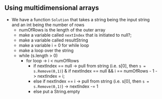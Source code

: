 ## Using multidimensional arrays
* We have a function `Solution` that takes a string being the input string and an int being the number of rows
    * numOfRows is the length of the outer array
    * make a variable called `nextIndex` that is initiated to null?;
    * make a variable called resultString
    * make a variable i = 0 for while loop
    * make a loop over the string
    * while (s.length > 0)
        * for loop -> i < numOfRows
            * if nextIndex == null -> pull from string (i.e. s[0], then `s = s.Remove(0,1)`) & if nextIndex == null && i == numOfRows - 1 -> nextIndex = i;
            * else if nextIndex == i -> pull from string (i.e. s[0], then `s = s.Remove(0,1)`) -> nextIndex -= 1
            * else put a String.empty